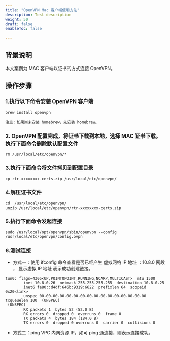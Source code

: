 ```yaml
---
title: "OpenVPN Mac 客户端使用方法"
description: Test description
weight: 50
draft: false
enableToc: false

---
```


## 背景说明

本文案例为 MAC 客户端以证书的方式连接 OpenVPN。


## 操作步骤
### 1.执行以下命令安装 OpenVPN 客户端

```
brew install openvpn
```

`注意：如果尚未安装 homebrew，先安装 homebrew。`



### 2. OpenVPN 配置完成，将证书下载到本地，选择 MAC 证书下载。执行下面命令删除默认配置文件

```
rm /usr/local/etc/openvpn/*
```



### 3.执行下面命令将文件拷贝到配置目录

```
cp rtr-xxxxxxxx-certs.zip /usr/local/etc/openvpn/
```



### 4.解压证书文件

```
cd  /usr/local/etc/openvpn/
unzip /usr/local/etc/openvpn/rtr-xxxxxxxx-certs.zip
```



### 5.执行下面命令发起连接

```
sudo /usr/local/opt/openvpn/sbin/openvpn --config /usr/local/etc/openvpn/config.ovpn
```



### 6.测试连接

- 方式一：使用 ifconfig 命令查看是否已经产生 虚拟网络 IP 地址 ：10.8.0 网段 ， 显示虚拟 IP 地址 表示成功创建链接。

```
tun0: flags=4305<UP,POINTOPOINT,RUNNING,NOARP,MULTICAST>  mtu 1500
        inet 10.8.0.26  netmask 255.255.255.255  destination 10.8.0.25
        inet6 fe80::d4df:646b:9319:6622  prefixlen 64  scopeid 0x20<link>
        unspec 00-00-00-00-00-00-00-00-00-00-00-00-00-00-00-00  txqueuelen 100  (UNSPEC)
 (UNSPEC)       
        RX packets 1  bytes 52 (52.0 B)
        RX errors 0  dropped 0  overruns 0  frame 0
        TX packets 4  bytes 184 (184.0 B)
        TX errors 0  dropped 0 overruns 0  carrier 0  collisions 0
```
- 方式二：ping VPC 内网资源 IP，如可 ping 通连接，则表示连接成功。